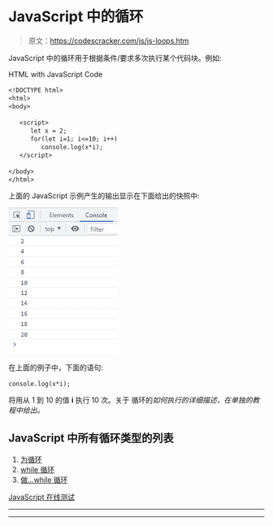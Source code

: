 # JavaScript 中的循环

> 原文：<https://codescracker.com/js/js-loops.htm>

JavaScript 中的循环用于根据条件/要求多次执行某个代码块。例如:

HTML with JavaScript Code

```
<!DOCTYPE html>
<html>
<body>

   <script>
      let x = 2;
      for(let i=1; i<=10; i++)
         console.log(x*i);
   </script>

</body>
</html>
```

上面的 JavaScript 示例产生的输出显示在下面给出的快照中:

![javascript loop example](img/14af06916a9f9ce17eeec4e7d4c6cda9.png)

在上面的例子中，下面的语句:

```
console.log(x*i);
```

将用从 1 到 10 的值 **i** 执行 10 次。关于 循环的*如何执行的详细描述，在单独的教程中给出。*

## JavaScript 中所有循环类型的列表

1.  [为循环](/js/js-for-loop.htm)
2.  [while 循环](/js/js-while-loop.htm)
3.  [做...while 循环](/js/js-do-while-loop.htm)

[JavaScript 在线测试](/exam/showtest.php?subid=6)

* * *

* * *